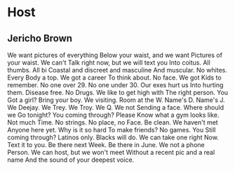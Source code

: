 # Host
## Jericho Brown
We want pictures of everything
Below your waist, and we want
Pictures of your waist. We can't
Talk right now, but we will text you
Into coitus. All thumbs. All bi
Coastal and discreet and masculine
And muscular. No whites. Every
Body a top. We got a career
To think about. No face. We got
Kids to remember. No one over 29.
No one under 30. Our exes hurt us
Into hurting them. Disease free. No
Drugs. We like to get high with
The right person. You
Got a girl? Bring your boy.
We visiting. Room at the W.
Name's D. Name's J. We Deejay.
We Trey. We Troy. We Q. We not
Sending a face. Where should we
Go tonight? You coming through? Please
Know what a gym looks like. Not much
Time. No strings. No place, no
Face. Be clean. We haven't met
Anyone here yet. Why is it so hard
To make friends? No games. You
Still coming through? Latinos only.
Blacks will do. We can take one right
Now. Text it to you. Be there next
Week. Be there in June. We not a phone
Person. We can host, but we won't meet
Without a recent pic and a real name
And the sound of your deepest voice.